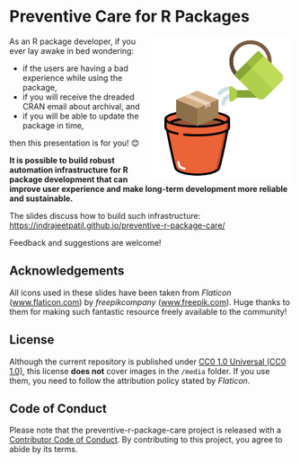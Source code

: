 # Preventive Care for R Packages

<img src="media/preventive-care.png" align="right" width="250" alt="A plant being watered" />

As an R package developer, if you ever lay awake in bed wondering:

- if the users are having a bad experience while using the package,
- if you will receive the dreaded CRAN email about archival, and
- if you will be able to update the package in time,

then this presentation is for you! 😊

**It is possible to build robust automation infrastructure for R package
development that can improve user experience and make long-term
development more reliable and sustainable.**

The slides discuss how to build such infrastructure:
<https://indrajeetpatil.github.io/preventive-r-package-care/>

Feedback and suggestions are welcome!

## Acknowledgements

All icons used in these slides have been taken from _Flaticon_
(www.flaticon.com) by _freepikcompany_ (www.freepik.com). Huge thanks to
them for making such fantastic resource freely available to the
community!

## License

Although the current repository is published under [CC0 1.0 Universal
(CC0 1.0)](https://creativecommons.org/publicdomain/zero/1.0/), this
license **does not** cover images in the `/media` folder. If you use
them, you need to follow the attribution policy stated by _Flaticon_.

## Code of Conduct

Please note that the preventive-r-package-care project is released with
a [Contributor Code of
Conduct](https://contributor-covenant.org/version/2/1/CODE_OF_CONDUCT.html).
By contributing to this project, you agree to abide by its terms.
